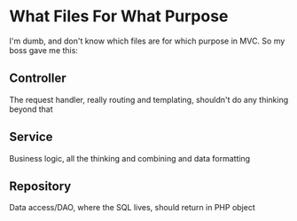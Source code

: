 # What Files For What Purpose

I'm dumb, and don't know which files are for which purpose in MVC. So my boss gave me this:

## Controller

The request handler, really routing and templating, shouldn't do any thinking beyond that

## Service

Business logic, all the thinking and combining and data formatting

## Repository

Data access/DAO, where the SQL lives, should return in PHP object
